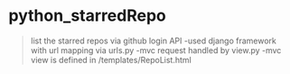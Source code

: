 # python_starredRepo
>list the starred repos via github login API
-used django framework with url mapping via urls.py
-mvc request handled by view.py
-mvc view is defined in /templates/RepoList.html
